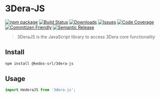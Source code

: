 # 3Dera-JS


[![npm package][npm-img]][npm-url]
[![Build Status][build-img]][build-url]
[![Downloads][downloads-img]][downloads-url]
[![Issues][issues-img]][issues-url]
[![Code Coverage][codecov-img]][codecov-url]
[![Commitizen Friendly][commitizen-img]][commitizen-url]
[![Semantic Release][semantic-release-img]][semantic-release-url]

> 3DeraJS is the JavaScript library to access 3Dera core functionality

## Install

```bash
npm install @kedos-srl/3dera-js
```

## Usage

```ts
import HederaJS from '3dera-js';
```

[npm-img]: https://img.shields.io/npm/v/@kedos-srl/3dera-js
[build-img]: https://github.com/Kedos-srl/3dera-js/actions/workflows/release.yml/badge.svg
[build-url]: https://github.com/Kedos-srl/3dera-js/actions/workflows/release.yml
[npm-url]: https://www.npmjs.com/package/@kedos-srl/3dera-js
[issues-img]: https://img.shields.io/github/issues/Kedos-srl/3dera-js
[issues-url]: https://github.com/Kedos-srl/3dera-js/issues
[codecov-img]: https://codecov.io/gh/Kedos-srl/3dera-js/branch/main/graph/badge.svg
[codecov-url]: https://codecov.io/gh/Kedos-srl/3dera-js
[semantic-release-img]: https://img.shields.io/badge/%20%20%F0%9F%93%A6%F0%9F%9A%80-semantic--release-e10079.svg
[semantic-release-url]: https://github.com/semantic-release/semantic-release
[commitizen-img]: https://img.shields.io/badge/commitizen-friendly-brightgreen.svg
[commitizen-url]: http://commitizen.github.io/cz-cli/
[downloads-img]: https://img.shields.io/npm/dt/@kedos-srl/3dera-js
[downloads-url]: https://www.npmtrends.com/@kedos-srl/3dera-js
